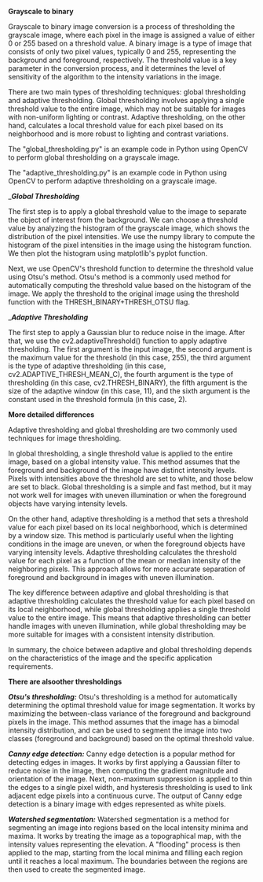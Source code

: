 ______Grayscale to binary______ 

Grayscale to binary image conversion is a process of thresholding the grayscale image, where each pixel in the image is assigned a value of either 0 or 255 based on a threshold value. A binary image is a type of image that consists of only two pixel values, typically 0 and 255, representing the background and foreground, respectively. The threshold value is a key parameter in the conversion process, and it determines the level of sensitivity of the algorithm to the intensity variations in the image.

There are two main types of thresholding techniques: global thresholding and adaptive thresholding. Global thresholding involves applying a single threshold value to the entire image, which may not be suitable for images with non-uniform lighting or contrast. Adaptive thresholding, on the other hand, calculates a local threshold value for each pixel based on its neighborhood and is more robust to lighting and contrast variations.


The "global_thresholding.py" is an example code in Python using OpenCV to perform global thresholding on a grayscale image. 


The "adaptive_thresholding.py" is an example code in Python using OpenCV to perform adaptive thresholding on a grayscale image. 





____Global Thresholding___

The first step is to apply a global threshold value to the image to separate the object of interest from the background. We can choose a threshold value by analyzing the histogram of the grayscale image, which shows the distribution of the pixel intensities.
We  use the numpy library to compute the histogram of the pixel intensities in the image using the histogram function. We then plot the histogram using matplotlib's pyplot function.

Next, we use OpenCV's threshold function to determine the threshold value using Otsu's method. Otsu's method is a commonly used method for automatically computing the threshold value based on the histogram of the image. We apply the threshold to the original image using the threshold function with the THRESH_BINARY+THRESH_OTSU flag.


____Adaptive Thresholding___

The first step to  apply a Gaussian blur to reduce noise in the image. After that, we use the cv2.adaptiveThreshold() function to apply adaptive thresholding. The first argument is the input image, the second argument is the maximum value for the threshold (in this case, 255), the third argument is the type of adaptive thresholding (in this case, cv2.ADAPTIVE_THRESH_MEAN_C), the fourth argument is the type of thresholding (in this case, cv2.THRESH_BINARY), the fifth argument is the size of the adaptive window (in this case, 11), and the sixth argument is the constant used in the threshold formula (in this case, 2).




____More detailed differences____

Adaptive thresholding and global thresholding are two commonly used techniques for image thresholding.

In global thresholding, a single threshold value is applied to the entire image, based on a global intensity value. This method assumes that the foreground and background of the image have distinct intensity levels. Pixels with intensities above the threshold are set to white, and those below are set to black. Global thresholding is a simple and fast method, but it may not work well for images with uneven illumination or when the foreground objects have varying intensity levels.

On the other hand, adaptive thresholding is a method that sets a threshold value for each pixel based on its local neighborhood, which is determined by a window size. This method is particularly useful when the lighting conditions in the image are uneven, or when the foreground objects have varying intensity levels. Adaptive thresholding calculates the threshold value for each pixel as a function of the mean or median intensity of the neighboring pixels. This approach allows for more accurate separation of foreground and background in images with uneven illumination.

The key difference between adaptive and global thresholding is that adaptive thresholding calculates the threshold value for each pixel based on its local neighborhood, while global thresholding applies a single threshold value to the entire image. This means that adaptive thresholding can better handle images with uneven illumination, while global thresholding may be more suitable for images with a consistent intensity distribution.

In summary, the choice between adaptive and global thresholding depends on the characteristics of the image and the specific application requirements.





____There are alsoother thresholdings____

___Otsu's thresholding:___ Otsu's thresholding is a method for automatically determining the optimal threshold value for image segmentation. It works by maximizing the between-class variance of the foreground and background pixels in the image. This method assumes that the image has a bimodal intensity distribution, and can be used to segment the image into two classes (foreground and background) based on the optimal threshold value.

___Canny edge detection:___ Canny edge detection is a popular method for detecting edges in images. It works by first applying a Gaussian filter to reduce noise in the image, then computing the gradient magnitude and orientation of the image. Next, non-maximum suppression is applied to thin the edges to a single pixel width, and hysteresis thresholding is used to link adjacent edge pixels into a continuous curve. The output of Canny edge detection is a binary image with edges represented as white pixels.

___Watershed segmentation:___ Watershed segmentation is a method for segmenting an image into regions based on the local intensity minima and maxima. It works by treating the image as a topographical map, with the intensity values representing the elevation. A "flooding" process is then applied to the map, starting from the local minima and filling each region until it reaches a local maximum. The boundaries between the regions are then used to create the segmented image.







